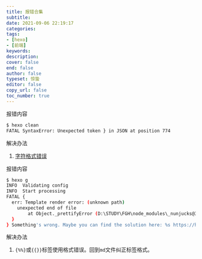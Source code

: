 ```yaml
---
title: 报错合集
subtitle: 
date: 2021-09-06 22:19:17
categories: 
tags:
- [hexo]
- [前端]
keywords: 
description: 
cover: false
end: false
author: false
typeset: 惊蛰
editor: false
copy_url: false
toc_number: true
---
```

报错内容

```bash
$ hexo clean
FATAL SyntaxError: Unexpected token } in JSON at position 774
```

解决办法
1. [字符格式错误](https://www.jianshu.com/p/e7f25f1ce87e)

报错内容

```bash
$ hexo g
INFO  Validating config
INFO  Start processing
FATAL {
  err: Template render error: (unknown path)
    unexpected end of file
        at Object._prettifyError (D:\STUDY\FGH\node_modules\_nunjucks@3.2.3@nunjucks\src\lib.js:36:11)
  }
} Something's wrong. Maybe you can find the solution here: %s https://hexo.io/docs/troubleshooting.html
```

解决办法
1. `{%%}`或`{{}}`标签使用格式错误。回到`md`文件纠正标签格式。


